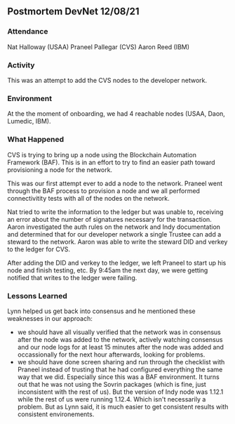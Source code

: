 ## Postmortem DevNet 12/08/21

### Attendance

Nat Halloway (USAA)
Praneel Pallegar (CVS)
Aaron Reed (IBM)

### Activity

This was an attempt to add the CVS nodes to the developer network.

### Environment

At the the moment of onboarding, we had 4 reachable nodes (USAA, Daon, Lumedic, IBM).

### What Happened

CVS is trying to bring up a node using the Blockchain Automation Framework (BAF).  This is in an effort to try to find an easier path toward provisioning a node for the network.

This was our first attempt ever to add a node to the network.  Praneel went through the BAF process to provision a node and we all performed connectivitity tests with all of the nodes on the network.

Nat tried to write the information to the ledger but was unable to, receiving an error about the number of signatures necessary for the transaction.  Aaron investigated the auth rules on the network and Indy documentation and determined that for our developer network a single Trustee can add a steward to the network.  Aaron was able to write the steward DID and verkey to the ledger for CVS.

After adding the DID and verkey to the ledger, we left Praneel to start up his node and finish testing, etc.  By 9:45am the next day, we were getting notified that writes to the ledger were failing.

### Lessons Learned

Lynn helped us get back into consensus and he mentioned these weaknesses in our approach:

* we should have all visually verified that the network was in consensus after the node was added to the network, actively watching consensus and our node logs for at least 15 minutes after the node was added and occassionally for the next hour afterwards, looking for problems.
* we should have done screen sharing and run through the checklist with Praneel instead of trusting that he had configured everything the same way that we did.  Especially since this was a BAF environment.  It turns out that he was not using the Sovrin packages (which is fine, just inconsistent with the rest of us).  But the version of Indy node was 1.12.1 while the rest of us were running 1.12.4.  Which isn't necessarily a problem.  But as Lynn said, it is much easier to get consistent results with consistent environements. 

